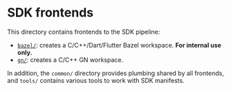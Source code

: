 SDK frontends
=============

This directory contains frontends to the SDK pipeline:
- [`bazel/`](bazel): creates a C/C++/Dart/Flutter Bazel workspace. **For
  internal use only.**
- [`gn/`](gn): creates a C/C++ GN workspace.

In addition, the `common/` directory provides plumbing shared by all frontends,
and `tools/` contains various tools to work with SDK manifests.

